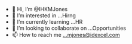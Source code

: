 - 👋 Hi, I’m @IHKMJones
- 👀 I’m interested in ...Hirng
- 🌱 I’m currently learning ...HR
- 💞️ I’m looking to collaborate on ...Opportunities
- 📫 How to reach me ...mjones@idexcel.com

<!---
IHKMJones/IHKMJones is a ✨ special ✨ repository because its `README.md` (this file) appears on your GitHub profile.
You can click the Preview link to take a look at your changes.
--->

